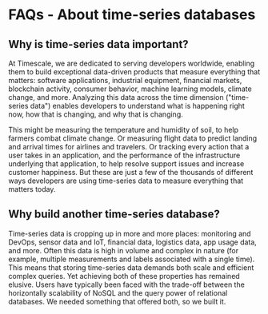 # FAQs - About time-series databases

## Why is time-series data important?
At Timescale, we are dedicated to serving developers worldwide, enabling
them to build exceptional data-driven products that measure everything that
matters: software applications, industrial equipment, financial markets,
blockchain activity, consumer behavior, machine learning models, climate
change, and more. Analyzing this data across the time dimension
("time-series data") enables developers to understand what is happening
right now, how that is changing, and why that is changing.

This might be measuring the temperature and humidity of soil, to help
farmers combat climate change. Or measuring flight data to predict
landing and arrival times for airlines and travelers. Or tracking every
action that a user takes in an application, and the performance of the
infrastructure underlying that application, to help resolve support
issues and increase customer happiness. But these are just a few of
the thousands of different ways developers are using time-series data
to measure everything that matters today.

## Why build another time-series database?
Time-series data is cropping up in more and more places: monitoring and DevOps,
sensor data and IoT, financial data, logistics data, app usage data, and more.
Often this data is high in volume and complex in nature (for example, multiple
measurements and labels associated with a single time). This means that storing
time-series data demands both scale and efficient complex queries. Yet achieving
both of these properties has remained elusive. Users have typically been faced
with the trade-off between the horizontally scalability of NoSQL and the query
power of relational databases. We needed something that offered both, so we
built it.
